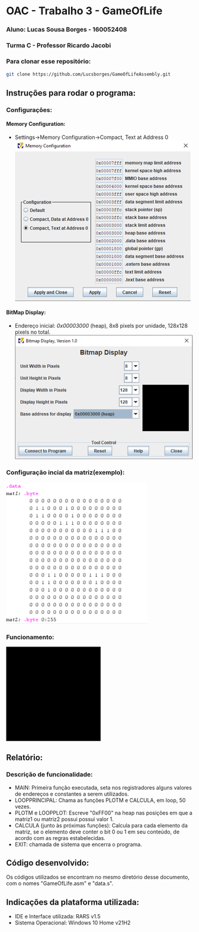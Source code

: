 # OAC - Trabalho 3 - GameOfLife

### Aluno: **Lucas Sousa Borges - 160052408**  
### Turma C - Professor Ricardo Jacobi

### Para clonar esse repositório:

```sh
git clone https://github.com/Lucsborges/GameOfLifeAssembly.git
```



## Instruções para rodar o programa:

### Configurações:

#### Memory Configuration:
- Settings->Memory Configuration->Compact, Text at Address 0  
 ![Memory Config](Memory_Configuration.png "Memory Config")


#### BitMap Display:

- Endereço inicial: *0x00003000* (heap), 8x8 pixels por unidade, 128x128 pixels no total.  
 ![Display Config](Bitmap_Display.png "Display Config")


### Configuração incial da matriz(exemplo):  
![Initial Memory](Initial_Memory.png "Initial Memory")

### Funcionamento:  
 ![](Runing.gif "Runing")



## Relatório:

### Descrição de funcionalidade:

- MAIN: Primeira função executada, seta nos registradores alguns valores de endereços e constantes a serem utilizados.
- LOOPPRINCIPAL: Chama as funções PLOTM e CALCULA, em loop, 50 vezes.
- PLOTM e LOOPPLOT: Escreve "0xFF00" na heap nas posições em que a matriz1 ou matriz2 possui possui valor 1.
- CALCULA (junto às próximas funções): Calcula para cada elemento da matriz, se o elemento deve conter o bit 0 ou 1 em seu conteúdo, de acordo com as regras estabelecidas.
- EXIT: chamada de sistema que encerra o programa.
  
## Código desenvolvido:
Os códigos utilizados se encontram no mesmo diretório desse documento, com o nomes "GameOfLife.asm" e "data.s".

## Indicações da plataforma utilizada:

- IDE e Interface utilizada: RARS v1.5 
- Sistema Operacional: Windows 10 Home v21H2
